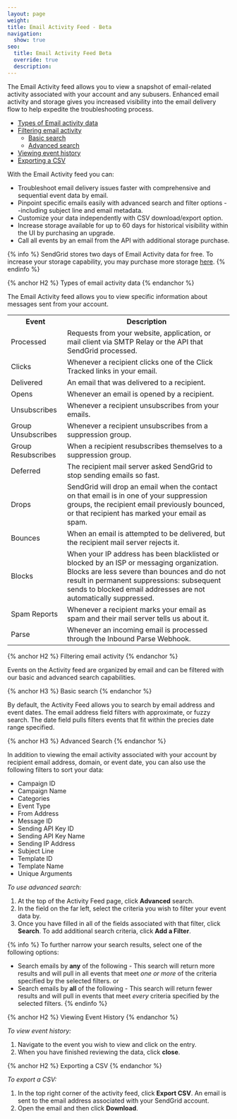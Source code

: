 ```yaml
---
layout: page
weight: 
title: Email Activity Feed - Beta
navigation:
  show: true
seo:
  title: Email Activity Feed Beta
  override: true
  description:
---
```


The Email Activity feed allows you to view a snapshot of email-related activity associated with your account and any subusers. Enhanced email activity and storage gives you increased visibility into the email delivery flow to help expedite the troubleshooting process.  


* [Types of Email activity data](#-Filtering-email-activity)
* [Filtering email activity](#-Filtering-email-activity)
  * [Basic search](#-Basic-search)
  * [Advanced search](#-Advanced-search)
* [Viewing event history](#-Viewing-event-history)
* [Exporting a CSV](#-Exporting-a-CSV)

With the Email Activity feed you can:

* Troubleshoot email delivery issues faster with comprehensive and sequential event data by email.
* Pinpoint specific emails easily with advanced search and filter options --including subject line and email metadata.
* Customize your data independently with CSV download/export option.
* Increase storage available for up to 60 days for historical visibility within the UI by purchasing an upgrade.
* Call all events by an email from the API with additional storage purchase.

{% info %}
SendGrid stores two days of Email Activity data for free. To increase your storage capability, you may purchase more storage [here](https://app.sendgrid.com/settings/billing).
{% endinfo %}

{% anchor H2 %}
Types of email activity data
{% endanchor %}

The Email Activity feed allows you to view specific information about messages sent from your account. 


<table class="table" style="table-layout:fixed">
  <tr>
  <th class="tg-031e">Event</th>
    <th class="tg-yw4l">Description</th>
    </tr>
    <tr>
    <td class="tg-031e">Processed</td>
    <td class="tg-yw4l">Requests from your website, application, or mail client via SMTP Relay or the API that SendGrid processed.</td>
  </tr>
  <tr>
    <td class="tg-031e">Clicks</td>
    <td class="tg-yw4l">Whenever a recipient clicks one of the Click Tracked links in your email.</td>
  </tr>
  <tr>
    <td class="tg-031e">Delivered</td>
    <td class="tg-yw4l">An email that was delivered to a recipient.</td>
  </tr>
  <tr>
    <td class="tg-yw4l">Opens</td>
    <td class="tg-yw4l">Whenever an email is opened by a recipient.</td>
  </tr>
  <tr>
    <td class="tg-yw4l">Unsubscribes</td>
    <td class="tg-yw4l">Whenever a recipient unsubscribes from your emails. </td>
  </tr>
  <tr>
    <td class="tg-yw4l">Group Unsubscribes</td>
    <td class="tg-yw4l">Whenever a recipient unsubscribes from a suppression group.</td>
  </tr>
  <tr>
    <td class="tg-yw4l">Group Resubscribes</td>
    <td class="tg-yw4l">When a recipient resubscribes themselves to a suppression group.</td>
  </tr>
  <tr>
    <td class="tg-yw4l">Deferred</td>
    <td class="tg-yw4l">The recipient mail server asked SendGrid to stop sending emails so fast.</td>
  </tr>
  <tr>
    <td class="tg-yw4l">Drops</td>
    <td class="tg-yw4l">SendGrid will drop an email when the contact on that email is in one of your suppression groups, the recipient email previously bounced, or that recipient has marked your email as spam.</td>
  </tr>
  <tr>
    <td class="tg-yw4l">Bounces </td>
    <td class="tg-yw4l">When an email is attempted to be delivered, but the recipient mail server rejects it.</td>
  </tr>
  <tr>
    <td class="tg-yw4l">Blocks</td>
    <td class="tg-yw4l">When your IP address has been blacklisted or blocked by an ISP or messaging organization. Blocks are less severe than bounces and do not result in permanent suppressions: subsequent sends to blocked email addresses are not automatically suppressed.</td>
  </tr>
  <tr>
    <td class="tg-yw4l">Spam Reports</td>
    <td class="tg-yw4l">Whenever a recipient marks your email as spam and their mail server tells us about it.</td>
  </tr>
  <tr>
    <td class="tg-yw4l">Parse</td>
    <td class="tg-yw4l">Whenever an incoming email is processed through the Inbound Parse Webhook.</td>
  </tr>
</table>

{% anchor H2 %}
Filtering email activity
{% endanchor %}

Events on the Activity feed are organized by email and can be filtered with our basic and advanced search capabilities. 


{% anchor H3 %}
Basic search
{% endanchor %}

By default, the Activity Feed allows you to search by email address and event dates. The email address field filters with approximate, or fuzzy search. The date field pulls filters events that fit within the precies date range specified. 

{% anchor H3 %}
Advanced Search
{% endanchor %}

In addition to viewing the email activity associated with your account by recipient email address, domain, or event date, you can also use the following filters to sort your data:

* Campaign ID
* Campaign Name
* Categories
* Event Type
* From Address
* Message ID
* Sending API Key ID
* Sending API Key Name
* Sending IP Address
* Subject Line
* Template ID
* Template Name
* Unique Arguments

*To use advanced search:*

1. At the top of the Activity Feed page, click **Advanced** search. 
1. In the field on the far left, select the criteria you wish to filter your event data by. 
1. Once you have filled in all of the fields associated with that filter, click **Search**. 
   To add additional search criteria, click **Add a Filter**. 

{% info %}
To further narrow your search results, select one of the following options:

* Search emails by **any** of the following - This search will return more results and will pull in all events that meet *one or more* of the criteria specified by the selected filters. 
or
* Search emails by **all** of the following - This search will return fewer results and will pull in events that meet *every* criteria specified by the selected filters. 
{% endinfo %}

{% anchor H2 %}
Viewing Event History
{% endanchor %}

*To view event history:*

1. Navigate to the event you wish to view and click on the entry. 
1. When you have finished reviewing the data, click **close**. 

{% anchor H2 %}
Exporting a CSV
{% endanchor %}

*To export a CSV:*

1. In the top right corner of the activity feed, click **Export CSV**. 
   An email is sent to the email address associated with your SendGrid account. 
1. Open the email and then click **Download**. 
